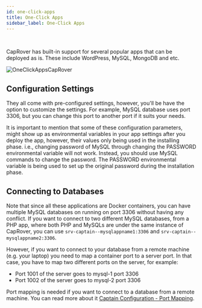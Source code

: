 ```yaml
---
id: one-click-apps
title: One-Click Apps
sidebar_label: One-Click Apps
---
```


<br/>

CapRover has built-in support for several popular apps that can be deployed as is. These include WordPress, MySQL, MongoDB and etc.

![OneClickAppsCapRover](https://i.imgur.com/Tlgbkmy.png)

## Configuration Settings

They all come with pre-configured settings, however, you'll be have the option to customize the settings. For example, MySQL database uses port 3306, but you can change this port to another port if it suits your needs.

It is important to mention that some of these configuration parameters, might show up as environmental variables in your app settings after you deploy the app, however, their values only being used in the installing phase. i.e., changing password of MySQL through changing the PASSWORD environmental variable will not work. Instead, you should use MySQL commands to change the password. The PASSWORD environmental variable is being used to set up the original password during the installation phase.

## Connecting to Databases

Note that since all these applications are Docker containers, you can have multiple MySQL databases on running on port 3306 without having any conflict. If you want to connect to two different MySQL databases, from a PHP app, where both PHP and MySQLs are under the same instance of CapRover, you can use `srv-captain--mysqlappname1:3306` and `srv-captain--mysqlappname2:3306`.

However, if you want to connect to your database from a remote machine (e.g. your laptop) you need to map a container port to a server port. In that case, you have to map two different ports on the server, for example:
- Port 1001 of the server goes to mysql-1 port 3306
- Port 1002 of the server goes to mysql-2 port 3306

Port mapping is needed if you want to connect to a database from a remote machine. You can read more about it [Captain Configuration - Port Mapping](app-configuration.md#port-mapping).

